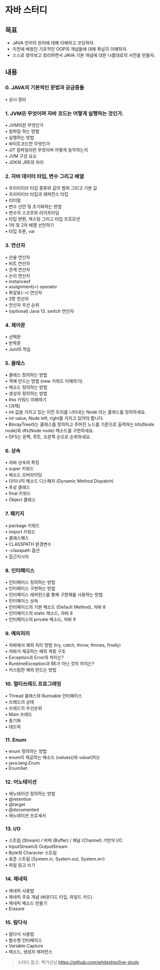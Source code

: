 # 자바 스터디  

## 목표
* JAVA 언어의 원리에 대해 이해하고 코딩하자.  
* 이전에 배웠던 기초적인 OOP의 개념들에 대해 확실히 이해하자.  
* 스스로 찾아보고 정리하면서 JAVA 기본 개념에 대한 나름대로의 사전을 만들자.  

## 내용

### 0. JAVA의 기본적인 문법과 궁금증들
• 상시 정리


### 1. JVM은 무엇이며 자바 코드는 어떻게 실행하는 것인가.
•	JVM이란 무엇인가  
•	컴파일 하는 방법  
•	실행하는 방법   
•	바이트코드란 무엇인가  
•	JIT 컴파일러란 무엇이며 어떻게 동작하는지  
•	JVM 구성 요소  
•	JDK와 JRE의 차이  

### 2. 자바 데이터 타입, 변수 그리고 배열
•	프리미티브 타입 종류와 값의 범위 그리고 기본 값  
•	프리미티브 타입과 레퍼런스 타입  
•	리터럴  
•	변수 선언 및 초기화하는 방법  
•	변수의 스코프와 라이프타임  
•	타입 변환, 캐스팅 그리고 타입 프로모션  
•	1차 및 2차 배열 선언하기  
•	타입 추론, var  
  
### 3. 연산자  
•	산술 연산자  
•	비트 연산자  
•	관계 연산자  
•	논리 연산자  
•	instanceof  
•	assignment(=) operator  
•	화살표(->) 연산자  
•	3항 연산자  
•	연산자 우선 순위  
•	(optional) Java 13. switch 연산자  
 
### 4. 제어문
•	선택문  
•	반복문  
•	Junit5 학습  

### 5. 클래스  
•	클래스 정의하는 방법  
•	객체 만드는 방법 (new 키워드 이해하기)  
•	메소드 정의하는 방법  
•	생성자 정의하는 방법  
•	this 키워드 이해하기  
•	[과제]  
•	int 값을 가지고 있는 이진 트리를 나타내는 Node 라는 클래스를 정의하세요.  
•	int value, Node left, right를 가지고 있어야 합니다.  
•	BinrayTree라는 클래스를 정의하고 주어진 노드를 기준으로 출력하는 bfs(Node node)와 dfs(Node node) 메소드를 구현하세요.  
•	DFS는 왼쪽, 루트, 오른쪽 순으로 순회하세요.  

### 6. 상속  
•	자바 상속의 특징  
•	super 키워드  
•	메소드 오버라이딩  
•	다이나믹 메소드 디스패치 (Dynamic Method Dispatch)  
•	추상 클래스  
•	final 키워드  
•	Object 클래스  

### 7. 패키지  
•	package 키워드  
•	import 키워드  
•	클래스패스  
•	CLASSPATH 환경변수   
•	-classpath 옵션  
•	접근지시자  

### 8. 인터페이스  
•	인터페이스 정의하는 방법  
•	인터페이스 구현하는 방법  
•	인터페이스 레퍼런스를 통해 구현체를 사용하는 방법  
•	인터페이스 상속  
•	인터페이스의 기본 메소드 (Default Method), 자바 8  
•	인터페이스의 static 메소드, 자바 8  
•	인터페이스의 private 메소드, 자바 9  
 
### 9. 예외처리  
•	자바에서 예외 처리 방법 (try, catch, throw, throws, finally)  
•	자바가 제공하는 예외 계층 구조  
•	Exception과 Error의 차이는?   
•	RuntimeException과 RE가 아닌 것의 차이는?  
•	커스텀한 예외 만드는 방법  

### 10. 멀티쓰레드 프로그래밍  
•	Thread 클래스와 Runnable 인터페이스  
•	쓰레드의 상태  
•	쓰레드의 우선순위  
•	Main 쓰레드  
•	동기화  
•	데드락  

### 11. Enum
•	enum 정의하는 방법  
•	enum이 제공하는 메소드 (values()와 valueOf())  
•	java.lang.Enum  
•	EnumSet   
  

### 12. 어노테이션  
•	애노테이션 정의하는 방법  
•	@retention   
•	@target  
•	@documented  
•	애노테이션 프로세서   

### 13. I/O  
•	스트림 (Stream) / 버퍼 (Buffer) / 채널 (Channel) 기반의 I/O  
•	InputStream과 OutputStream  
•	Byte와 Character 스트림  
•	표준 스트림 (System.in, System.out, System.err)  
•	파일 읽고 쓰기  

### 14. 제네릭  
•	제네릭 사용법  
•	제네릭 주요 개념 (바운디드 타입, 와일드 카드)  
•	제네릭 메소드 만들기   
•	Erasure  
 
### 15. 람다식  
•	람다식 사용법   
•	함수형 인터페이스   
•	Variable Capture  
•	메소드, 생성자 레퍼런스  
 
 
 > 스터디 참고: 백기선님 https://github.com/whiteship/live-study
